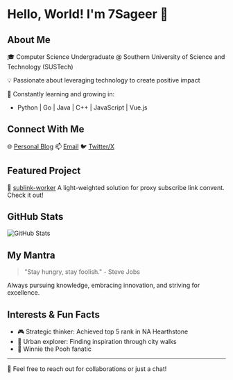 # Hello, World! I'm 7Sageer 👋

## About Me
🎓 Computer Science Undergraduate @ Southern University of Science and Technology (SUSTech)

💡 Passionate about leveraging technology to create positive impact

🌱 Constantly learning and growing in:
   - Python | Go | Java | C++ | JavaScript | Vue.js

## Connect With Me
🌐 [Personal Blog](https://blog.qhr.asia)
📫 [Email](mailto:7sageer@djwcb.cn)
🐦 [Twitter/X](https://x.com/sag77r)

## Featured Project
🚀 [sublink-worker](https://github.com/7Sageer/sublink-worker)
   A light-weighted solution for proxy subscribe link convent. Check it out!

## GitHub Stats
![GitHub Stats](https://github-readme-stats.vercel.app/api?username=7Sageer&show_icons=true&theme=tokyonight)

## My Mantra
> "Stay hungry, stay foolish." - Steve Jobs

Always pursuing knowledge, embracing innovation, and striving for excellence.

## Interests & Fun Facts
- 🎮 Strategic thinker: Achieved top 5 rank in NA Hearthstone
- 🌆 Urban explorer: Finding inspiration through city walks
- 🐻 Winnie the Pooh fanatic

---

💬 Feel free to reach out for collaborations or just a chat!
